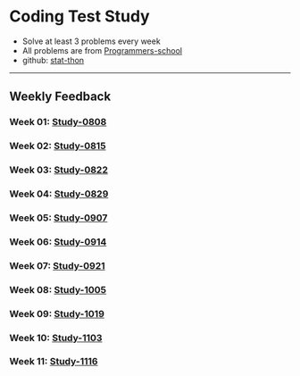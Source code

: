 Coding Test Study
=================
- Solve at least 3 problems every week
- All problems are from [Programmers-school](https://school.programmers.co.kr/learn/challenges)
- github: [stat-thon](https://github.com/stat-thon/coding-test-example)
***
Weekly Feedback
----------------
### Week 01: [Study-0808](https://github.com/tlgus626/CodingTest_Study/blob/main/SonDonghyun/0808_Study/0808.md)
### Week 02: [Study-0815](https://github.com/tlgus626/CodingTest_Study/blob/main/SonDonghyun/0815_Study/0815.md)
### Week 03: [Study-0822](https://github.com/tlgus626/CodingTest_Study/blob/main/SonDonghyun/0822_Study/0822.md)
### Week 04: [Study-0829](https://github.com/tlgus626/CodingTest_Study/blob/main/SonDonghyun/0829_Study/0829.md)
### Week 05: [Study-0907](https://github.com/tlgus626/CodingTest_Study/blob/main/SonDonghyun/0907_Study/0907.md)
### Week 06: [Study-0914](https://github.com/tlgus626/CodingTest_Study/blob/main/SonDonghyun/0914_Study/0914.md)
### Week 07: [Study-0921](https://github.com/tlgus626/CodingTest_Study/blob/main/SonDonghyun/0921_Study/0921.md)
### Week 08: [Study-1005](https://github.com/tlgus626/CodingTest_Study/blob/main/SonDonghyun/1005_Study/1005.md)
### Week 09: [Study-1019](https://github.com/tlgus626/CodingTest_Study/blob/main/SonDonghyun/1019_Study/1019.md)
### Week 10: [Study-1103](https://github.com/tlgus626/CodingTest_Study/blob/main/SonDonghyun/1103_Study/1103.md)
### Week 11: [Study-1116](https://github.com/tlgus626/CodingTest_Study/blob/main/SonDonghyun/1116_Study/1116.md)